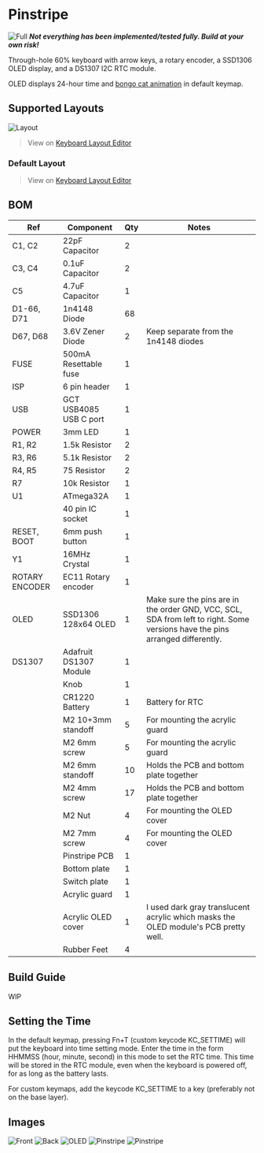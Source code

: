 # Pinstripe

![Full](https://i.imgur.com/zxUP374.jpg)
***Not everything has been implemented/tested fully. Build at your own risk!***

Through-hole 60% keyboard with arrow keys, a rotary encoder, a SSD1306 OLED display, and a DS1307 I2C RTC module.

OLED displays 24-hour time and [bongo cat animation](https://github.com/nwii/oledbongocat) in default keymap. 


## Supported Layouts
![Layout](https://i.imgur.com/j5zc8Iz.png)
> View on [Keyboard Layout Editor](http://www.keyboard-layout-editor.com/#/gists/76d009fbf60b83c250d901e28f7cc0d1)

### Default Layout
> View on [Keyboard Layout Editor](http://www.keyboard-layout-editor.com/#/gists/a1eb12ef4bd2b7b5ea2a67abed068752)

## BOM
| Ref     | Component              | Qty | Notes |
| ---     | ---------              | --- | ----- |
| C1, C2  | 22pF Capacitor         | 2 
| C3, C4  | 0.1uF Capacitor        | 2
| C5      | 4.7uF Capacitor        | 1 
| D1-66, D71 | 1n4148 Diode        | 68
| D67, D68 | 3.6V Zener Diode      | 2  | Keep separate from the 1n4148 diodes
| FUSE    | 500mA Resettable fuse  | 1
| ISP     | 6 pin header           | 1
| USB     | GCT USB4085 USB C port | 1
| POWER   | 3mm LED                | 1
| R1, R2  | 1.5k Resistor          | 2 
| R3, R6  | 5.1k Resistor          | 2 
| R4, R5  | 75 Resistor            | 2 
| R7      | 10k Resistor           | 1 
| U1      | ATmega32A              | 1
|         | 40 pin IC socket       | 1
| RESET, BOOT | 6mm push button    | 1
| Y1      | 16MHz Crystal          | 1
| ROTARY ENCODER | EC11 Rotary encoder | 1
| OLED    | SSD1306 128x64 OLED    | 1 | Make sure the pins are in the order GND, VCC, SCL, SDA from left to right. Some versions have the pins arranged differently.
| DS1307  | Adafruit DS1307 Module | 1
|         | Knob                   | 1
|         | CR1220 Battery         | 1 | Battery for RTC
|         | M2 10+3mm standoff     | 5 | For mounting the acrylic guard
|         | M2 6mm screw           | 5 | For mounting the acrylic guard
|         | M2 6mm standoff        | 10 | Holds the PCB and bottom plate together
|         | M2 4mm screw           | 17 | Holds the PCB and bottom plate together
|         | M2 Nut                 | 4 | For mounting the OLED cover
|         | M2 7mm screw           | 4 | For mounting the OLED cover
|         | Pinstripe PCB          | 1
|         | Bottom plate           | 1
|         | Switch plate           | 1
|         | Acrylic guard          | 1 
|         | Acrylic OLED cover     | 1 | I used dark gray translucent acrylic which masks the OLED module's PCB pretty well.
|         | Rubber Feet            | 4

## Build Guide
WIP

## Setting the Time
In the default keymap, pressing Fn+T (custom keycode KC_SETTIME) will put the keyboard into time setting mode. Enter the time in the form HHMMSS (hour, minute, second) in this mode to set the RTC time. This time will be stored in the RTC module, even when the keyboard is powered off, for as long as the battery lasts.

For custom keymaps, add the keycode KC_SETTIME to a key (preferably not on the base layer).

## Images
![Front](https://i.imgur.com/CiZuixS.jpg)
![Back](https://i.imgur.com/iYaOw6d.jpg)
![OLED](https://i.imgur.com/Nr2kXRJ.jpg)
![Pinstripe](https://i.imgur.com/yUHyV73.jpg)
![Pinstripe](https://i.imgur.com/9MpTOuu.jpg)
